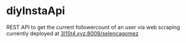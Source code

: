 # diyInstaApi
REST API to get the current followercount of an user via web scraping currently deployed at
[3l15t4.xyz:8008/selencagomez](3l15t4.xyz:8008/selenagomez)
